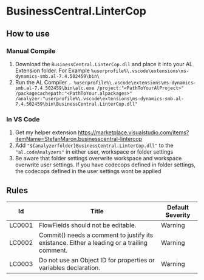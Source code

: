 # BusinessCentral.LinterCop

## How to use

### Manual Compile

1. Download the `BusinessCentral.LinterCop.dll` and place it into your AL Extension folder. For Example `%userprofile%\.vscode\extensions\ms-dynamics-smb.al-7.4.502459\bin\`
2. Run the AL Compiler `. %userprofile%\.vscode\extensions\ms-dynamics-smb.al-7.4.502459\bin\alc.exe /project:"<PathToYourAlProject>" /packagecachepath:"<PathToYour.alpackages>" /analyzer:"userprofile%\.vscode\extensions\ms-dynamics-smb.al-7.4.502459\bin\BusinessCentral.LinterCop.dll"`

### In VS Code

1. Get my helper extension https://marketplace.visualstudio.com/items?itemName=StefanMaron.businesscentral-lintercop
2. Add `"${analyzerfolder}BusinessCentral.LinterCop.dll"` to the `"al.codeAnalyzers"` in either user, workspace or folder settings
3. Be aware that folder settings overwrite workspace and workspace overwrite user settings. If you have codecops defined in folder settings, the codecops defined in the user settings wont be applied


## Rules

|Id| Title|Default Severity|
|---|---|---|
|LC0001|FlowFields should not be editable.|Warning|
|LC0002|Commit() needs a comment to justify its existance. Either a leading or a trailing comment.|Warning|
|LC0003|Do not use an Object ID for properties or variables declaration. |Warning|
